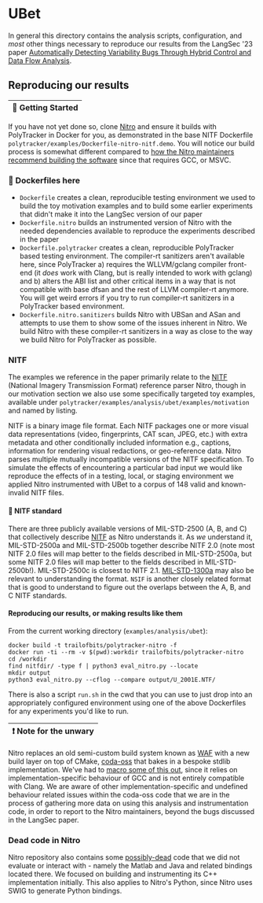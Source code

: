 # UBet

In general this directory contains the analysis scripts, configuration, and *most* other things necessary to reproduce our results from the LangSec '23 paper [Automatically Detecting Variability Bugs Through Hybrid Control and Data Flow Analysis](https://langsec.org/spw23/papers.html#variability).

## Reproducing our results
| :wrench: Getting Started |
| ------------------------ |
If you have not yet done so, clone [Nitro](https://github.com/mdaus/nitro) and ensure it builds with PolyTracker in Docker for you, as demonstrated in the base NITF Dockerfile `polytracker/examples/Dockerfile-nitro-nitf.demo`. You will notice our build process is somewhat different compared to [how the Nitro maintainers recommend building the software](https://github.com/mdaus/nitro#building-nitro) since that requires GCC, or MSVC.

### :whale: Dockerfiles here
- `Dockerfile` creates a clean, reproducible testing environment we used to build the toy motivation examples and to build some earlier experiments that didn't make it into the LangSec version of our paper
- `Dockerfile.nitro` builds an instrumented version of Nitro with the needed dependencies available to reproduce the experiments described in the paper
- `Dockerfile.polytracker` creates a clean, reproducible PolyTracker based testing environment. The compiler-rt sanitizers aren't available here, since PolyTracker a) requires the WLLVM/gclang compiler front-end (it *does* work with Clang, but is really intended to work with gclang) and b) alters the ABI list and other critical items in a way that is not compatible with base dfsan and the rest of LLVM compiler-rt anymore. You will get weird errors if you try to run compiler-rt sanitizers in a PolyTracker based environment.
- `Dockerfile.nitro.sanitizers` builds Nitro with UBSan and ASan and attempts to use them to show some of the issues inherent in Nitro. We build Nitro with these compiler-rt sanitizers in a way as close to the way we build Nitro for PolyTracker as possible.

### NITF
The examples we reference in the paper primarily relate to the [NITF](https://jitc.fhu.disa.mil/projects/nitf/testdata.aspx) (National Imagery Transmission Format) reference parser Nitro, though in our motivation section we also use some specifically targeted toy examples, available under `polytracker/examples/analysis/ubet/examples/motivation` and named by listing.

NITF is a binary image file format. Each NITF packages one or more visual data representations (video, fingerprints, CAT scan, JPEG, etc.) with extra metadata and other conditionally included information e.g., captions, information for rendering visual redactions, or geo-reference data. Nitro parses multiple mutually incompatible versions of the NITF specification. To simulate the effects of encountering a particular bad input we would like reproduce the effects of in a testing, local, or staging environment we applied Nitro instrumented with UBet to a corpus of 148 valid and known-invalid NITF files.

#### :blue_book: NITF standard
There are three publicly available versions of MIL-STD-2500 (A, B, and C) that collectively describe [NITF](https://www.wikidata.org/wiki/Q26218335) as Nitro understands it. As *we* understand it, MIL-STD-2500a and MIL-STD-2500b together describe NITF 2.0 (note most NITF 2.0 files will map better to the fields described in MIL-STD-2500a, but some NITF 2.0 files will map better to the fields described in MIL-STD-2500b!). MIL-STD-2500c is closest to NITF 2.1. [MIL-STD-1300a](https://web.archive.org/web/20130217094453/http://www.gwg.nga.mil/ntb/baseline/docs/1300a/1300a.pdf) may also be relevant to understanding the format. `NSIF` is another closely related format that is good to understand to figure out the overlaps between the A, B, and C NITF standards.

#### Reproducing our results, or making results like them
From the current working directory (`examples/analysis/ubet`):

```
docker build -t trailofbits/polytracker-nitro -f
docker run -ti --rm -v $(pwd):workdir trailofbits/polytracker-nitro
cd /workdir
find nitfdir/ -type f | python3 eval_nitro.py --locate
mkdir output
python3 eval_nitro.py --cflog --compare output/U_2001E.NTF/
```

There is also a script `run.sh` in the cwd that you can use to just drop into an appropriately configured environment using one of the above Dockerfiles for any experiments you'd like to run.

| :exclamation: Note for the unwary |
| --------------------------------- |
Nitro replaces an old semi-custom build system known as [WAF](https://github.com/mdaus/nitro#building-with-waf) with a new build layer on top of CMake, [coda-oss](https://github.com/mdaus/coda-oss) that bakes in a bespoke stdlib implementation. We've had to [macro some of this out](https://github.com/trailofbits/polytracker/blob/master/examples/Dockerfile-nitro-nitf.demo#L16), since it relies on implementation-specific behaviour of GCC and is not entirely compatible with Clang. We are aware of other implementation-specific and undefined behaviour related issues within the coda-oss code that we are in the process of gathering more data on using this analysis and instrumentation code, in order to report to the Nitro maintainers, beyond the bugs discussed in the LangSec paper.

### Dead code in Nitro
Nitro repository also contains some [possibly-dead](https://github.com/mdaus/nitro#platforms) code that we did not evaluate or interact with - namely the Matlab and Java and related bindings located there. We focused on building and instrumenting its C++ implementation initially. This also applies to Nitro's Python, since Nitro uses SWIG to generate Python bindings.

